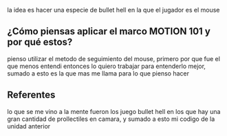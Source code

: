 la idea es hacer una especie de bullet hell en la que el jugador es el mouse

## ¿Cómo piensas aplicar el marco MOTION 101 y por qué estos?

pienso utilizar el metodo de seguimiento del mouse, primero por que fue el que menos entendi entonces lo quiero trabajar para entenderlo mejor, sumado a esto es la que mas me llama para lo que pienso hacer 

## Referentes

lo que se me vino a la mente fueron los juego bullet hell en los que hay una gran cantidad de prollectiles en camara, y sumado a esto mi codigo de la unidad anterior 
